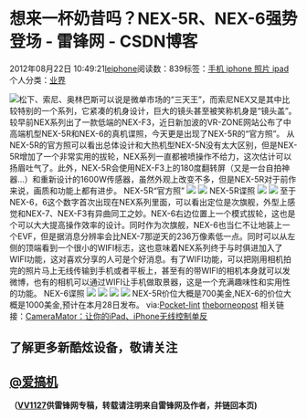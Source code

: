 
# 想来一杯奶昔吗？NEX-5R、NEX-6强势登场 - 雷锋网 - CSDN博客


2012年08月22日 10:49:21[leiphone](https://me.csdn.net/leiphone)阅读数：839标签：[手机																](https://so.csdn.net/so/search/s.do?q=手机&t=blog)[iphone																](https://so.csdn.net/so/search/s.do?q=iphone&t=blog)[照片																](https://so.csdn.net/so/search/s.do?q=照片&t=blog)[ipad																](https://so.csdn.net/so/search/s.do?q=ipad&t=blog)[
							](https://so.csdn.net/so/search/s.do?q=照片&t=blog)[
																					](https://so.csdn.net/so/search/s.do?q=iphone&t=blog)个人分类：[业界																](https://blog.csdn.net/leiphone/article/category/873390)
[
																								](https://so.csdn.net/so/search/s.do?q=iphone&t=blog)
[
				](https://so.csdn.net/so/search/s.do?q=手机&t=blog)
[
			](https://so.csdn.net/so/search/s.do?q=手机&t=blog)

![](http://www.leiphone.com/wp-content/uploads/2012/08/5D9D6906273B4DFA9B7335E9A41A41CC-150x150.jpg)松下、索尼、奥林巴斯可以说是微单市场的“三天王”，而索尼NEX又是其中比较特别的一个系列，它紧凑的机身设计，巨大的镜头甚至被笑称机身是“镜头盖”。较早前NEX系列出了一款低端的NEX-F3，近日新加波的VR-ZONE网站公布了中高端机型NEX-5R和NEX-6的真机谍照，今天更是出现了NEX-5R的“官方照”。
从NEX-5R的官方照可以看出总体设计和大热机型NEX-5N没有太大区别，但是NEX-5R增加了一个非常实用的拔轮，NEX系列一直都被喷操作不给力，这次估计可以扬眉吐气了。此外，NEX-5R会使用NEX-F3上的180度翻转屏（又是一台自拍神器…）和重新设计的1600W传感器，虽然外观上改变不多，但是NEX-5R对于前作来说，画质和功能上都有进步。
NEX-5R“官方照”
![](http://www.leiphone.com/wp-content/uploads/2012/08/nex2.jpg)
![](http://www.leiphone.com/wp-content/uploads/2012/08/nex31.jpg)
NEX-5R谍照
![](http://www.leiphone.com/wp-content/uploads/2012/08/145005664.jpg)
![](http://www.leiphone.com/wp-content/uploads/2012/08/1450056651.jpg)
至于NEX-6，6这个数字首次出现在NEX系列里面，可以看出定位是次旗舰，外型上感觉和NEX-7、NEX-F3有异曲同工之妙。NEX-6右边位置上一个模式拔轮，这也是个可以大大提高操作效率的设计。同时作为次旗舰，NEX-6也当仁不让地装上一个EVF，但是据消息分辨率会比NEX-7那逆天的236万像素低一点。同时可以从左侧的顶端看到一个很小的WIFI标志，这也意味着NEX系列终于与时俱进加入了WIFI功能，这对喜欢分享的人可是个好消息。有了WIFI功能，可以把刚用相机拍完的照片马上无线传输到手机或者平板上，甚至有的带WIFI的相机本身就可以发微博，也有的相机可以通过WIFI让手机做取景器，这是一个充满趣味性和实用性的功能。
NEX-6谍照
![](http://www.leiphone.com/wp-content/uploads/2012/08/sony-nex-5r-nex-6-compact-system-camera-pictures-leaked-0.jpg)
![](http://www.leiphone.com/wp-content/uploads/2012/08/sony-nex-5r-nex-6-compact-system-camera-pictures-leaked-1.jpg)
![](http://www.leiphone.com/wp-content/uploads/2012/08/145005667.jpg)
![](http://www.leiphone.com/wp-content/uploads/2012/08/145005666.jpg)
NEX-5R价位大概是700美金,NEX-6的价位大概是1000美金,预计在本月28日发布。
via:[Pocket-lint](http://www.pocket-lint.com/news/46977/sony-nex-5r-nex-6-compact-system-camera-pictures-leaked)
[theborneopost](http://www.theborneopost.com/2012/08/22/sony-nex-5r-and-nex-6-allegedly-get-pictured-flaunt-wifi-logos-updated-with-leaked-press-shots/)
相关链接：[CameraMator：让你的iPad、iPhone无线控制单反](http://www.leiphone.com/cameramator-ipad-iphone-wireless.html)

## 了解更多新酷炫设备，敬请关注
## [@爱搞机](http://weibo.com/u/2708473010)

**（****[VV1127](http://www.leiphone.com/author/%E5%BC%A0%E5%A8%81)****供****雷锋网****专稿，转载请注明来自雷锋网及作者，并链回本页)**

